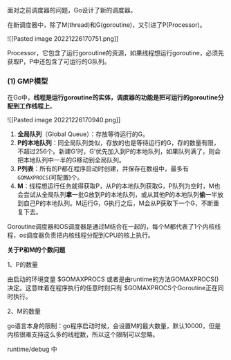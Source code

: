 面对之前调度器的问题，Go设计了新的调度器。

在新调度器中，除了M(thread)和G(goroutine)，又引进了P(Processor)。

![[Pasted image 20221226170751.png]]

Processor，它包含了运行goroutine的资源，如果线程想运行goroutine，必须先获取P，P中还包含了可运行的G队列。


### (1) GMP模型

在Go中，**线程是运行goroutine的实体，调度器的功能是把可运行的goroutine分配到工作线程上**。

![[Pasted image 20221226170940.png]]


1.  **全局队列**（Global Queue）：存放等待运行的G。
2.  **P的本地队列**：同全局队列类似，存放的也是等待运行的G，存的数量有限，不超过256个。新建G'时，G'优先加入到P的本地队列，如果队列满了，则会把本地队列中一半的G移动到全局队列。
3.  **P列表**：所有的P都在程序启动时创建，并保存在数组中，最多有`GOMAXPROCS`(可配置)个。
4.  **M**：线程想运行任务就得获取P，从P的本地队列获取G，P队列为空时，M也会尝试从全局队列**拿**一批G放到P的本地队列，或从其他P的本地队列**偷**一半放到自己P的本地队列。M运行G，G执行之后，M会从P获取下一个G，不断重复下去。


Goroutine调度器和OS调度器是通过M结合在一起的，每个M都代表了1个内核线程，os调度器负责把内核线程分配到CPU的核上执行。

**关于P和M的个数问题**

1、P的数量

由启动的环境变量 $GOMAXPROCS 或者是由runtime的方法GOMAXPROCS() 决定。这意味着在程序执行的任意时刻只有 $GOMAXPROCS个Goroutine正在同时执行。

2、M的数量

go语言本身的限制：go程序启动时候，会设置M的最大数量，默认10000，但是内核很难支持这么多的线程数，所以这个限制可以忽略。

runtime/debug 中